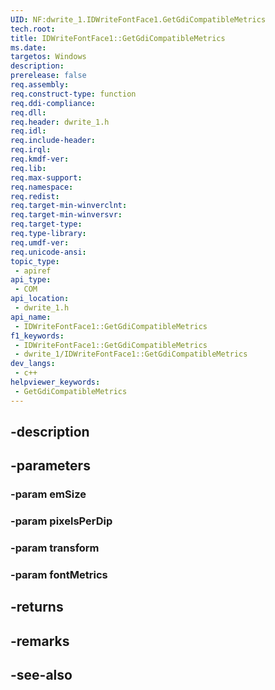 ```yaml
---
UID: NF:dwrite_1.IDWriteFontFace1.GetGdiCompatibleMetrics
tech.root: 
title: IDWriteFontFace1::GetGdiCompatibleMetrics
ms.date: 
targetos: Windows
description: 
prerelease: false
req.assembly: 
req.construct-type: function
req.ddi-compliance: 
req.dll: 
req.header: dwrite_1.h
req.idl: 
req.include-header: 
req.irql: 
req.kmdf-ver: 
req.lib: 
req.max-support: 
req.namespace: 
req.redist: 
req.target-min-winverclnt: 
req.target-min-winversvr: 
req.target-type: 
req.type-library: 
req.umdf-ver: 
req.unicode-ansi: 
topic_type:
 - apiref
api_type:
 - COM
api_location:
 - dwrite_1.h
api_name:
 - IDWriteFontFace1::GetGdiCompatibleMetrics
f1_keywords:
 - IDWriteFontFace1::GetGdiCompatibleMetrics
 - dwrite_1/IDWriteFontFace1::GetGdiCompatibleMetrics
dev_langs:
 - c++
helpviewer_keywords:
 - GetGdiCompatibleMetrics
---
```


## -description

## -parameters

### -param emSize

### -param pixelsPerDip

### -param transform

### -param fontMetrics

## -returns

## -remarks

## -see-also

